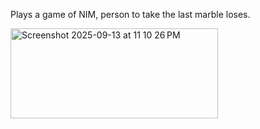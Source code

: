 Plays a game of NIM, person to take the last marble loses.

<img width="332" height="144" alt="Screenshot 2025-09-13 at 11 10 26 PM" src="https://github.com/user-attachments/assets/ddefa873-941f-42b8-a43c-c4dfc9f73463" />
